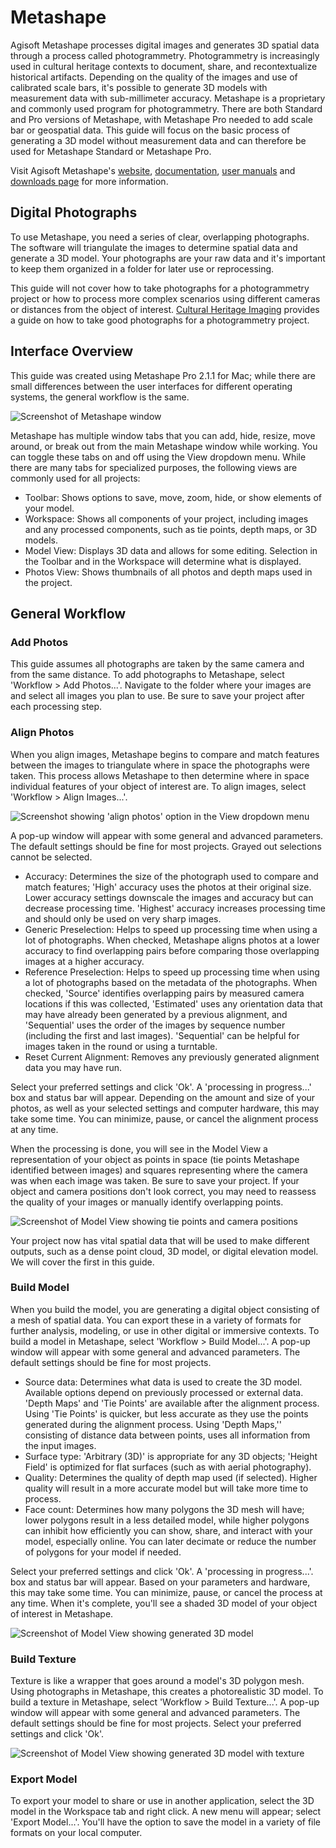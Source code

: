 # Metashape
Agisoft Metashape processes digital images and generates 3D spatial data through a process called photogrammetry. Photogrammetry is increasingly used in cultural heritage contexts to document, share, and recontextualize historical artifacts. Depending on the quality of the images and use of calibrated scale bars, it's possible to generate 3D models with measurement data with sub-millimeter accuracy. 
Metashape is a proprietary and commonly used program for photogrammetry. There are both Standard and Pro versions of Metashape, with Metashape Pro needed to add scale bar or geospatial data. This guide will focus on the basic process of generating a 3D model without measurement data and can therefore be used for Metashape Standard or Metashape Pro. 

Visit Agisoft Metashape's [website](https://www.agisoft.com/), [documentation](https://agisoft.freshdesk.com/support/solutions), [user manuals](https://www.agisoft.com/downloads/user-manuals/) and [downloads page](https://www.agisoft.com/downloads/installer/) for more information.

## Digital Photographs
To use Metashape, you need a series of clear, overlapping photographs. The software will triangulate the images to determine spatial data and generate a 3D model. Your photographs are your raw data and it's important to keep them organized in a folder for later use or reprocessing.

This guide will not cover how to take photographs for a photogrammetry project or how to process more complex scenarios using different cameras or distances from the object of interest. [Cultural Heritage Imaging](https://culturalheritageimaging.org/Technologies/Photogrammetry/) provides a guide on how to take good photographs for a photogrammetry project.

## Interface Overview
This guide was created using Metashape Pro 2.1.1 for Mac; while there are small differences between the user interfaces for different operating systems, the general workflow is the same. 

![Screenshot of Metashape window](/img/metashape1.png)

Metashape has multiple window tabs that you can add, hide, resize, move around, or break out from the main Metashape window while working. You can toggle these tabs on and off using the View dropdown menu. While there are many tabs for specialized purposes, the following views are commonly used for all projects: 
- Toolbar: Shows options to save, move, zoom, hide, or show elements of your model.
- Workspace: Shows all components of your project, including images and any processed components, such as tie points, depth maps, or 3D models.
- Model View: Displays 3D data and allows for some editing. Selection in the Toolbar and in the Workspace will determine what is displayed.
- Photos View: Shows thumbnails of all photos and depth maps used in the project.

## General Workflow

### Add Photos
This guide assumes all photographs are taken by the same camera and from the same distance. To add photographs to Metashape, select 'Workflow > Add Photos...'. Navigate to the folder where your images are and select all images you plan to use. Be sure to save your project after each processing step.

### Align Photos
When you align images, Metashape begins to compare and match features between the images to triangulate where in space the photographs were taken. This process allows Metashape to then determine where in space individual features of your object of interest are. To align images, select 'Workflow > Align Images...'. 

![Screenshot showing 'align photos' option in the View dropdown menu](/img/metashape2.png)

A pop-up window will appear with some general and advanced parameters. The default settings should be fine for most projects. Grayed out selections cannot be selected.
- Accuracy: Determines the size of the photograph used to compare and match features; 'High' accuracy uses the photos at their original size. Lower accuracy settings downscale the images and accuracy but can decrease processing time. 'Highest' accuracy increases processing time and should only be used on very sharp images.
- Generic Preselection: Helps to speed up processing time when using a lot of photographs. When checked, Metashape aligns photos at a lower accuracy to find overlapping pairs before comparing those overlapping images at a higher accuracy.
- Reference Preselection: Helps to speed up processing time when using a lot of photographs based on the metadata of the photographs. When checked, 'Source' identifies overlapping pairs by measured camera locations if this was collected, 'Estimated' uses any orientation data that may have already been generated by a previous alignment, and 'Sequential' uses the order of the images by sequence number (including the first and last images). 'Sequential' can be helpful for images taken in the round or using a turntable.
- Reset Current Alignment: Removes any previously generated alignment data you may have run.

Select your preferred settings and click 'Ok'. A 'processing in progress...' box and status bar will appear. Depending on the amount and size of your photos, as well as your selected settings and computer hardware, this may take some time. You can minimize, pause, or cancel the alignment process at any time. 

When the processing is done, you will see in the Model View a representation of your object as points in space (tie points Metashape identified between images) and squares representing where the camera was when each image was taken. Be sure to save your project. If your object and camera positions don't look correct, you may need to reassess the quality of your images or manually identify overlapping points. 

![Screenshot of Model View showing tie points and camera positions](/img/metashape3.png)

Your project now has vital spatial data that will be used to make different outputs, such as a dense point cloud, 3D model, or digital elevation model. We will cover the first in this guide.

### Build Model
When you build the model, you are generating a digital object consisting of a mesh of spatial data. You can export these in a variety of formats for further analysis, modeling, or use in other digital or immersive contexts. To build a model in Metashape, select 'Workflow > Build Model...'. A pop-up window will appear with some general and advanced parameters. The default settings should be fine for most projects.
- Source data: Determines what data is used to create the 3D model. Available options depend on previously processed or external data. 'Depth Maps' and 'Tie Points' are available after the alignment process. Using 'Tie Points' is quicker, but less accurate as they use the points generated during the alignment process. Using 'Depth Maps,'' consisting of distance data between points, uses all information from the input images. 
- Surface type: 'Arbitrary (3D)' is appropriate for any 3D objects; 'Height Field' is optimized for flat surfaces (such as with aerial photography).
- Quality: Determines the quality of depth map used (if selected). Higher quality will result in a more accurate model but will take more time to process.
- Face count: Determines how many polygons the 3D mesh will have; lower polygons result in a less detailed model, while higher polygons can inhibit how efficiently you can show, share, and interact with your model, especially online. You can later decimate or reduce the number of polygons for your model if needed. 

Select your preferred settings and click 'Ok'. A 'processing in progress...'. box and status bar will appear. Based on your parameters and hardware, this may take some time. You can minimize, pause, or cancel the process at any time. When it's complete, you'll see a shaded 3D model of your object of interest in Metashape.

![Screenshot of Model View showing generated 3D model](/img/metashape4.png)

### Build Texture
Texture is like a wrapper that goes around a model's 3D polygon mesh. Using photographs in Metashape, this creates a photorealistic 3D model. To build a texture in Metashape, select 'Workflow > Build Texture...'. A pop-up window will appear with some general and advanced parameters. The default settings should be fine for most projects. Select your preferred settings and click 'Ok'.

![Screenshot of Model View showing generated 3D model with texture](/img/metashape5.png)

### Export Model
To export your model to share or use in another application, select the 3D model in the Workspace tab and right click. A new menu will appear; select 'Export Model...'. You'll have the option to save the model in a variety of file formats on your local computer.
